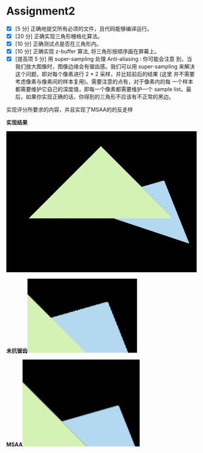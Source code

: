 # Assignment2

- [x] [5 分] 正确地提交所有必须的文件，且代码能够编译运行。
- [x] [20 分] 正确实现三角形栅格化算法。
- [x] [10 分] 正确测试点是否在三角形内。
- [x] [10 分] 正确实现 z-buffer 算法, 将三角形按顺序画在屏幕上。
- [x] [提高项 5 分] 用 super-sampling 处理 Anti-aliasing : 你可能会注意 到，当我们放大图像时，图像边缘会有锯齿感。我们可以用 super-sampling 来解决这个问题，即对每个像素进行 2 * 2 采样，并比较前后的结果 (这里 并不需要考虑像素与像素间的样本复用)。需要注意的点有，对于像素内的每 一个样本都需要维护它自己的深度值，即每一个像素都需要维护一个 sample list。最后，如果你实现正确的话，你得到的三角形不应该有不正常的黑边。

实现评分所要求的内容，并且实现了MSAA的的反走样

**实现结果**

![2ca55b7d472559dac7fd43dc2ae8b2f](image/2ca55b7d472559dac7fd43dc2ae8b2f.jpg)

**未抗锯齿**<img src="image/09791165832c4fa7dda1385e5bb65e7-1624858362936.png" alt="09791165832c4fa7dda1385e5bb65e7" style="zoom:200%;" />

**MSAA**<img src="image/7d91947a9334b2ec50bd8b62c0ccc55.png" alt="7d91947a9334b2ec50bd8b62c0ccc55" style="zoom:200%;" />


